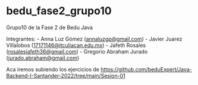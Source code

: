 # bedu_fase2_grupo10
Grupo10 de la Fase 2 de Bedu Java

Integrantes:
              - Anna Luz Gómez           (annaluzgp@gmail.com)
              - Javier Juarez Villalobos (17171146@itculiacan.edu.mx)
              - Jafeth Rosales           (rosalesjafeth36@gmail.com)
              - Gregorio Abraham Jurado  (jurado.abraham@gmail.com)

Aca iremos subiendo los ejercicios de https://github.com/beduExpert/Java-Backend-I-Santander-2022/tree/main/Sesion-01
